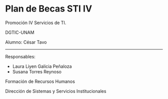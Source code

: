 # Plan de Becas STI IV

Promoción IV Servicios de TI.

DGTIC-UNAM

Alumno: César Tavo

---
Responsables: 

- Laura Liyen Galicia Peñaloza
- Susana Torres Reynoso

Formación de Recursos Humanos

Dirección de Sistemas y Servicios Institucionales
```
